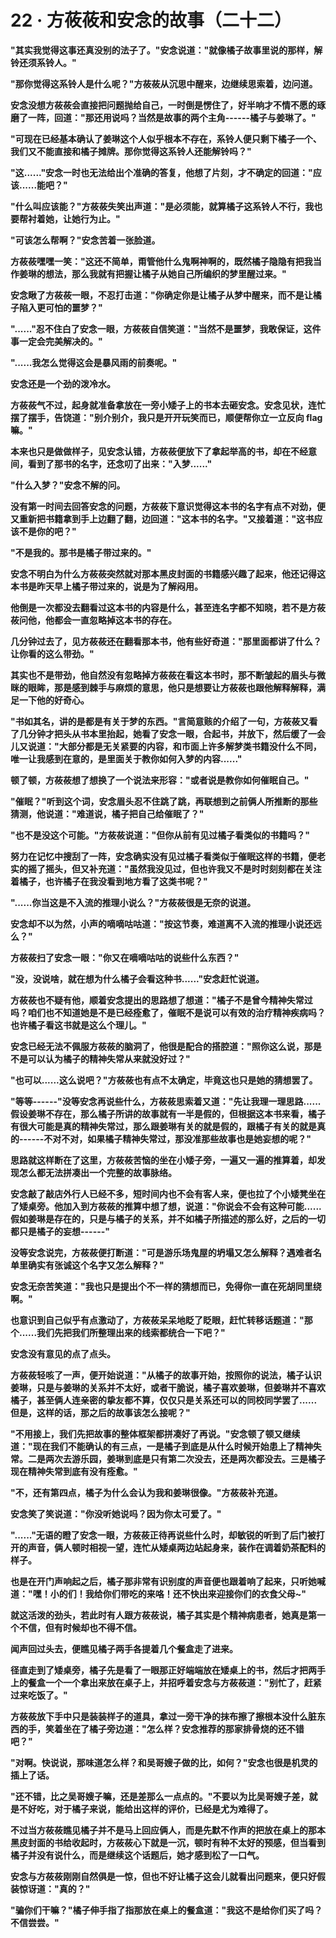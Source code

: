 <link rel="stylesheet" href="../../styles/text.css" />
<h1>22 · 方莜莜和安念的故事（二十二）</h1>

**"其实我觉得这事还真没别的法子了。"安念说道："就像橘子故事里说的那样，解铃还须系铃人。"**

**"那你觉得这系铃人是什么呢？"方莜莜从沉思中醒来，边继续思索着，边问道。**

**安念没想方莜莜会直接把问题抛给自己，一时倒是愣住了，好半响才不情不愿的琢磨了一阵，回道："那还用说吗？当然是故事的两个主角------橘子与姜琳了。"**

**"可现在已经基本确认了姜琳这个人似乎根本不存在，系铃人便只剩下橘子一个、我们又不能直接和橘子摊牌。那你觉得这系铃人还能解铃吗？"**

**"这......"安念一时也无法给出个准确的答复，他想了片刻，才不确定的回道："应该......能吧？"**

**"什么叫应该能？"方莜莜失笑出声道："是必须能，就算橘子这系铃人不行，我也要帮衬着她，让她行为止。"**

**"可该怎么帮啊？"安念苦着一张脸道。**

**方莜莜嘿嘿一笑："这还不简单，甭管他什么鬼啊神啊的，既然橘子隐隐有把我当作姜琳的想法，那么我就有把握让橘子从她自己所编织的梦里醒过来。"**

**安念瞅了方莜莜一眼，不忍打击道："你确定你是让橘子从梦中醒来，而不是让橘子陷入更可怕的噩梦？"**

**"......"忍不住白了安念一眼，方莜莜自信笑道："当然不是噩梦，我敢保证，这件事一定会完美解决的。"**

**"......我怎么觉得这会是暴风雨的前奏呢。"**

**安念还是一个劲的泼冷水。**

**方莜莜气不过，起身就准备拿放在一旁小矮子上的书本去砸安念。安念见状，连忙摆了摆手，告饶道："别介别介，我只是开开玩笑而已，顺便帮你立一立反向 flag 嘛。"**

**本来也只是做做样子，见安念认错，方莜莜便放下了拿起举高的书，却在不经意间，看到了那书的名字，还念叨了出来："入梦......"**

**"什么入梦？"安念不解的问。**

**没有第一时间去回答安念的问题，方莜莜下意识觉得这本书的名字有点不对劲，便又重新把书籍拿到手上边翻了翻，边回道："这本书的名字。"又接着道："这书应该不是你的吧？"**

**"不是我的。那书是橘子带过来的。"**

**安念不明白为什么方莜莜突然就对那本黑皮封面的书籍感兴趣了起来，他还记得这本书是昨天早上橘子带过来的，说是为了解闷用。**

**他倒是一次都没去翻看过这本书的内容是什么，甚至连名字都不知晓，若不是方莜莜问他，他都会一直忽略掉这本书的存在。**

**几分钟过去了，见方莜莜还在翻看那本书，他有些好奇道："那里面都讲了什么？让你看的这么带劲。"**

**其实也不是带劲，他自然没有忽略掉方莜莜在看这本书时，那不断皱起的眉头与微眯的眼眸，那是感到棘手与麻烦的意思，他只是想要让方莜莜也跟他解释解释，满足一下他的好奇心。**

**"书如其名，讲的是都是有关于梦的东西。"言简意赅的介绍了一句，方莜莜又看了几分钟才把头从书本里抬起，她看了安念一眼，合起书，并放下，然后缓了一会儿又说道："大部分都是无关紧要的内容，和市面上许多解梦类书籍没什么不同，唯一让我感到在意的，是里面关于教你如何入梦的内容......"**

**顿了顿，方莜莜想了想换了一个说法来形容："或者说是教你如何催眠自己。"**

**"催眠？"听到这个词，安念眉头忍不住跳了跳，再联想到之前俩人所推断的那些猜测，他说道："难道说，橘子把自己给催眠了？"**

**"也不是没这个可能。"方莜莜说道："但你从前有见过橘子看类似的书籍吗？"**

**努力在记忆中搜刮了一阵，安念确实没有见过橘子看类似于催眠这样的书籍，便老实的摇了摇头，但又补充道："虽然我没见过，但也许我又不是时时刻刻都在关注着橘子，也许橘子在我没看到地方看了这类书呢？"**

**"......你当这是不入流的推理小说么？"方莜莜很是无奈的说道。**

**安念却不以为然，小声的嘀嘀咕咕道："按这节奏，难道离不入流的推理小说还远么？"**

**方莜莜扫了安念一眼："你又在嘀嘀咕咕的说些什么东西？"**

**"没，没说啥，就在想为什么橘子会看这种书......"安念赶忙说道。**

**方莜莜也不疑有他，顺着安念提出的思路想了想道："橘子不是曾今精神失常过吗？咱们也不知道她是不是已经痊愈了，催眠不是说可以有效的治疗精神疾病吗？也许橘子看这书就是这么个理儿。"**

**安念已经无法不佩服方莜莜的脑洞了，他很是配合的搭腔道："照你这么说，那是不是可以认为橘子的精神失常从来就没好过？"**

**"也可以......这么说吧？"方莜莜也有点不太确定，毕竟这也只是她的猜想罢了。**

**"等等------"没等安念再说些什么，方莜莜思索着又道："先让我理一理思路......假设姜琳不存在，那么橘子所讲的故事就有一半是假的，但根据这本书来看，橘子有很大可能是真的精神失常过，那么跟姜琳有关的就是假的，跟橘子有关的就是真的------不对不对，如果橘子精神失常过，那没准那些故事也是她妄想的呢？"**

**思路就这样断在了这里，方莜莜苦恼的坐在小矮子旁，一遍又一遍的推算着，却发现怎么都无法拼凑出一个完整的故事脉络。**

**安念敲了敲店外行人已经不多，短时间内也不会有客人来，便也拉了个小矮凳坐在了矮桌旁。他加入到方莜莜的推算中想了想，说道："你说会不会有这种可能......假如姜琳是存在的，只是与橘子的关系，并不如橘子所描述的那么好，之后的一切都只是橘子的妄想------"**

**没等安念说完，方莜莜便打断道："可是游乐场鬼屋的坍塌又怎么解释？遇难者名单里确实有张诚这个名字又怎么解释？"**

**安念无奈苦笑道："我也只是提出个不一样的猜想而已，免得你一直在死胡同里绕啊。"**

**也意识到自己似乎有点激动了，方莜莜呆呆地眨了眨眼，赶忙转移话题道："那个......我们先把我们所整理出来的线索都统合一下吧？"**

**安念没有意见的点了点头。**

**方莜莜轻咳了一声，便开始说道："从橘子的故事开始，按照你的说法，橘子认识姜琳，只是与姜琳的关系并不太好，或者干脆说，橘子喜欢姜琳，但姜琳并不喜欢橘子，甚至俩人连亲密的挚友都不算，仅仅只是关系还可以的同校同学罢了......但是，这样的话，那之后的故事该怎么接呢？"**

**"不用接上，我们先把故事的整体框架都拼凑好了再说。"安念顿了顿又继续道："现在我们不能确认的有三点，一是橘子到底是从什么时候开始患上了精神失常。二是两次去游乐园，姜琳到底是只有第二次没去，还是两次都没去。三是橘子现在精神失常到底有没有痊愈。"**

**"不，还有第四点，橘子为什么会认为我和姜琳很像。"方莜莜补充道。**

**安念笑了笑说道："你没听她说吗？因为你太可爱了。"**

**"......"无语的瞪了安念一眼，方莜莜正待再说些什么时，却敏锐的听到了后门被打开的声音，俩人顿时相视一望，连忙从矮桌两边站起身来，装作在调着奶茶配料的样子。**

**也是在开门声响起之后，橘子那非常有识别度的声音便也跟着响了起来，只听她喊道："嘿！小的们！我给你们带吃的来咯！还不快出来迎接你们的衣食父母\~"**

**就这活泼的劲头，若此时有人跟方莜莜说，橘子其实是个精神病患者，她真是第一个不信，但有时候却也不得不信。**

**闻声回过头去，便瞧见橘子两手各提着几个餐盒走了进来。**

**径直走到了矮桌旁，橘子先是看了一眼那正好端端放在矮桌上的书，然后才把两手上的餐盒一个一个拿出来放在桌子上，并招呼着安念与方莜莜道："别忙了，赶紧过来吃饭了。"**

**方莜莜放下手中只是装装样子的道具，拿过一旁干净的抹布擦了擦根本没什么脏东西的手，笑着坐在了橘子旁边道："怎么样？安念推荐的那家排骨烧的还不错吧？"**

**"对啊。快说说，那味道怎么样？和吴哥嫂子做的比，如何？"安念也很是机灵的插上了话。**

**"还不错，比之吴哥嫂子嘛，还是差那么一点点的。"不要以为比吴哥嫂子差，就是不好吃，对于橘子来说，能给出这样的评价，已经是尤为难得了。**

**不过当方莜莜瞧见橘子并不是马上回应俩人，而是先默不作声的把放在桌上的那本黑皮封面的书给收起时，方莜莜心下就是一沉，顿时有种不太好的预感，但当看到橘子并没有说什么，而是继续这个话题后，她才感到松了一口气。**

**安念与方莜莜刚刚自然俱是一惊，但也不好让橘子这会儿就看出问题来，便只好假装惊讶道："真的？"**

**"骗你们干嘛？"橘子伸手指了指那放在桌上的餐盒道："我这不是给你们买了吗？不信尝尝。"**

